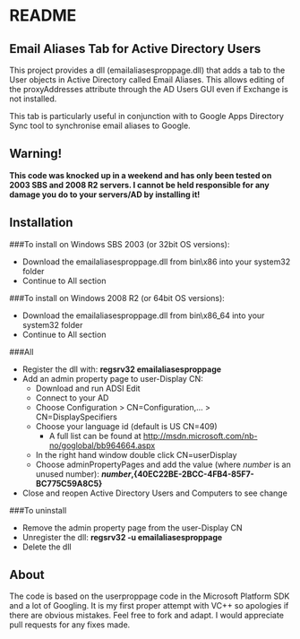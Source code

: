 README
======

Email Aliases Tab for Active Directory Users
--------------------------------------------

This project provides a dll (emailaliasesproppage.dll) that adds a tab to the User objects in Active Directory called Email Aliases. This allows editing of the proxyAddresses attribute through the AD Users GUI even if Exchange is not
installed.

This tab is particularly useful in conjunction with to Google Apps Directory Sync tool to synchronise email aliases to Google.

Warning!
--------

__This code was knocked up in a weekend and has only been tested on 2003 SBS and 2008 R2 servers. I cannot be held responsible for any damage you do to your servers/AD by installing it!__

Installation
------------

###To install on Windows SBS 2003 (or 32bit OS versions):

* Download the emailaliasesproppage.dll from bin\x86 into your system32 folder
* Continue to All section

###To install on Windows 2008 R2 (or 64bit OS versions): 

* Download the emailaliasesproppage.dll from bin\x86_64 into your system32 folder
* Continue to All section

###All

* Register the dll with: __regsrv32 emailaliasesproppage__
* Add an admin property page to user-Display CN:
  * Download and run ADSI Edit
  * Connect to your AD
  * Choose Configuration > CN=Configuration,... > CN=DisplaySpecifiers
  * Choose your language id (default is US CN=409)
      * A full list can be found at http://msdn.microsoft.com/nb-no/goglobal/bb964664.aspx
  * In the right hand window double click CN=userDisplay
  * Choose adminPropertyPages and add the value (where _number_ is an unused number): 
    ___number_,{40EC22BE-2BCC-4FB4-85F7-BC775C59A8C5}__
* Close and reopen Active Directory Users and Computers to see change

###To uninstall

* Remove the admin property page from the user-Display CN
* Unregister the dll: __regsrv32 -u emailaliasesproppage__
* Delete the dll

About
-----

The code is based on the userproppage code in the Microsoft Platform SDK and a lot of Googling. It is my first proper attempt with VC++ so apologies if there are obvious mistakes. Feel free to fork and adapt. I would appreciate pull requests for any fixes made.
